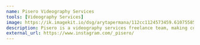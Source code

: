 ```yaml
---
name: Pisero Videography Services
tools: [Videography Services]
image: https://ik.imagekit.io/dsg/arytapermana/112cc1124573459.610755852c573_hQBkbiwcY.jpg?ik-sdk-version=javascript-1.4.3&updatedAt=1661682969792
description: Pisero is a videography services freelance team, making commercial video, wedding, documentation and more.
external_url: https://www.instagram.com/_pisero/
---
```

